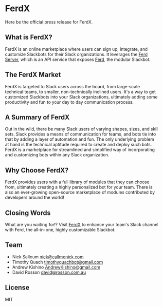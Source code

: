 # FerdX

Here be the official press release for FerdX.
 
## What is FerdX?

FerdX is an online marketplace where users can sign up, integrate, and customize Slackbots for their Slack organizations. It leverages the [Ferd Server](https://github.com/ferdx/ferdServer), which is an API service that exposes [Ferd](https://github.com/ferdx/ferd), the modular Slackbot.

## The FerdX Market

FerdX is targeted to Slack users across the board, from large-scale technical teams, to smaller, non-technically inclined users. It's a way to get customized Slackbots into your Slack organizations, ultimately adding some productivity and fun to your day to day communication process.

## A Summary of FerdX

Out in the wild, there be many Slack users of varying shapes, sizes, and skill sets. Slack provides a means of communication for teams, and bots tie into that by adding a layer of automation and fun. The only underlying problem at hand is the technical aptitude required to create and deploy such bots. FerdX is a marketplace for streamlined and simplified way of incorporating and customizing bots within any Slack organization.

## Why Choose FerdX?

FerdX provides users with a full library of modules that they can choose from, ultimately creating a highly personalized bot for your team. There is also an ever-growing open-source marketplace of modules contributed by developers around the world!

## Closing Words

What are you waiting for!? Visit [FerdX](http://ferdx.io) to enhance your team's Slack channel with Ferd, the all-in-one, highly customizable Slackbot.

## Team

* Nick Salloum <nick@callmenick.com>
* Timothy Quach <timothyquachbot@gmail.com>
* Andrew Kishino <AndrewKishino@gmail.com>
* David Rosson <david@rosson.com.au>

## License

MIT